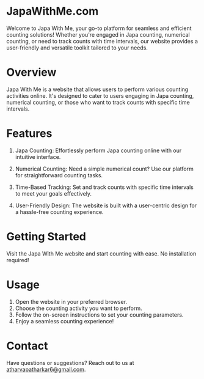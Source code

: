 # JapaWithMe.com

Welcome to Japa With Me, your go-to platform for seamless and efficient counting solutions! Whether you're engaged in Japa counting, numerical counting, or need to track counts with time intervals, our website provides a user-friendly and versatile toolkit tailored to your needs.

# Overview
Japa With Me is a website that allows users to perform various counting activities online. It's designed to cater to users engaging in Japa counting, numerical counting, or those who want to track counts with specific time intervals.

# Features
1. Japa Counting: Effortlessly perform Japa counting online with our intuitive interface.

2. Numerical Counting: Need a simple numerical count? Use our platform for straightforward counting tasks.

3. Time-Based Tracking: Set and track counts with specific time intervals to meet your goals effectively.

4. User-Friendly Design: The website is built with a user-centric design for a hassle-free counting experience.

# Getting Started
Visit the Japa With Me website and start counting with ease. No installation required!

# Usage
1. Open the website in your preferred browser.
2. Choose the counting activity you want to perform.
3. Follow the on-screen instructions to set your counting parameters.
4. Enjoy a seamless counting experience!

# Contact
Have questions or suggestions? Reach out to us at atharvapatharkar6@gmail.com.
